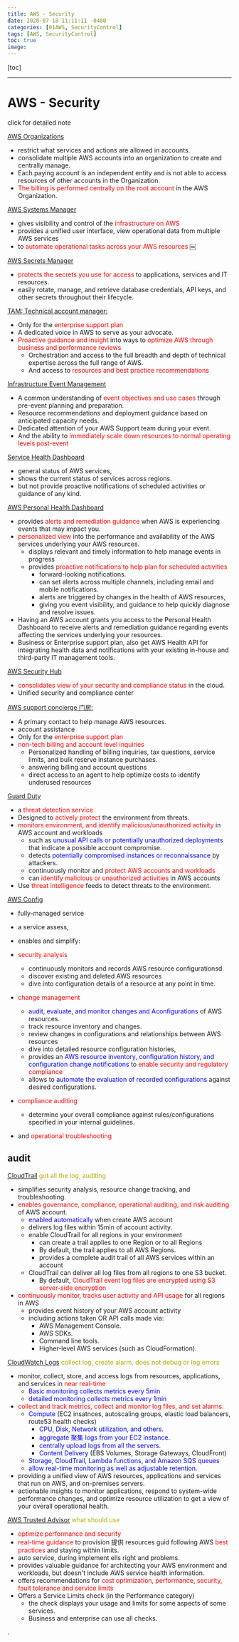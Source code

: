 ```yaml
---
title: AWS - Security 
date: 2020-07-18 11:11:11 -0400
categories: [01AWS, SecurityControl]
tags: [AWS, SecurityControl]
toc: true
image:
---
```


[toc]

---


# AWS - Security 

click for detailed note


[AWS Organizations]() 
- restrict what services and actions are allowed in accounts.
- consolidate multiple AWS accounts into an organization to create and centrally manage. 
- Each paying account is an independent entity and is not able to access resources of other accounts in the Organization. 
- <font color=red> The billing is performed centrally on the root account </font> in the AWS Organization.



[AWS Systems Manager]()
- gives visibility and control of the <font color=red> infrastructure on AWS </font>
- provides a unified user interface, view operational data from multiple AWS services
- to <font color=red> automate operational tasks across your AWS resources </font>
￼


[AWS Secrets Manager ]()
- <font color=red> protects the secrets you use for access </font> to applications, services and IT resources.
- easily rotate, manage, and retrieve database credentials, API keys, and other secrets throughout their lifecycle.


[TAM: Technical account manager: ]()
- Only for the <font color=red> enterprise support plan </font>
- A dedicated voice in AWS to serve as your advocate. 
- <font color=red> Proactive guidance and insight </font> into ways to <font color=red> optimize AWS through business and performance reviews </font>
  - Orchestration and access to the full breadth and depth of technical expertise across the full range of AWS.
  - And access to <font color=red> resources and best practice recommendations </font>


[Infrastructure Event Management]()
- A common understanding of <font color=red> event objectives and use cases </font> through pre-event planning and preparation.
- Resource recommendations and deployment guidance based on anticipated capacity needs.
- Dedicated attention of your AWS Support team during your event. 
- And the ability to <font color=red> immediately scale down resources to normal operating levels post-event </font>


[Service Health Dashboard]()
- general status of AWS services,  
- shows the current status of services across regions. 
- but not provide proactive notifications of scheduled activities or guidance of any kind.


[AWS Personal Health Dashboard ]()
- provides <font color=red> alerts and remediation guidance </font> when AWS is experiencing events that may impact you. 
- <font color=red> personalized view </font> into the performance and availability of the AWS services underlying your AWS resources.
  - displays relevant and timely information to help manage events in progress
  - provides <font color=red> proactive notifications to help plan for scheduled activities </font>
    - forward-looking notifications. 
    - can set alerts across multiple channels, including email and mobile notifications.
    - alerts are triggered by changes in the health of AWS resources, 
    - giving you event visibility, and guidance to help quickly diagnose and resolve issues.
- Having an AWS account grants you access to the Personal Health Dashboard to receive alerts and remediation guidance regarding events affecting the services underlying your resources. 
- Business or Enterprise support plan, also get AWS Health API for integrating health data and notifications with your existing in-house and third-party IT management tools.



[AWS Security Hub]()
- <font color=red> consolidates view of your security and compliance status </font> in the cloud. 
- Unified security and compliance center



[AWS support concierge 门房:]()
- A primary contact to help manage AWS resources.
- account assistance 
- Only for the <font color=red> enterprise support plan </font>
- <font color=red> non-tech billing and account level inquiries </font>
  - Personalized handling of billing inquiries, tax questions, service limits, and bulk reserve instance purchases.
  - answering billing and account questions
  - direct access to an agent to help optimize costs to identify underused resources




[Guard Duty]()  
- a <font color=red> threat detection service </font>
- Designed to <font color=red> actively protect </font> the environment from threats.
- <font color=red> monitors environment, and identify malicious/unauthorized activity </font> in AWS account and workloads 
  - such as <font color=blue> unusual API calls or potentially unauthorized deployments </font> that indicate a possible account compromise. 
  - detects <font color=blue> potentially compromised instances or reconnaissance </font> by attackers.
  - continuously monitor and <font color=red> protect AWS accounts and workloads </font>
  - can <font color=red> identify malicious or unauthorized activities </font> in AWS accounts
- Use <font color=red> threat intelligence </font> feeds to detect threats to the environment.


[AWS Config]()
- fully-managed service 
- a service assess, 
- enables and simplify:

- <font color=red> security analysis </font>
  - continuously monitors and records AWS resource configurationsd
  - discover existing and deleted AWS resources
  - dive into configuration details of a resource at any point in time. 

- <font color=red> change management </font>
  - <font color=blue> audit, evaluate, and monitor changes and Aconfigurations </font> of AWS resources.
  - track resource inventory and changes.
  - review changes in configurations and relationships between AWS resources
  - dive into detailed resource configuration histories, 
  - provides an <font color=blue> AWS resource inventory, configuration history, and configuration change notifications </font> to <font color=red> enable security and regulatory compliance </font>
  - allows to <font color=blue> automate the evaluation of recorded configurations </font> against desired configurations.  

- <font color=red> compliance auditing </font>
  - determine your overall compliance against rules/configurations specified in your internal guidelines. 
- and <font color=red> operational troubleshooting </font>


## audit

[CloudTrail]() <font color=blacko> got all the log, auditing </font>
- simplifies security analysis, resource change tracking, and troubleshooting.
- <font color=red> enables governance, compliance, operational auditing, and risk auditing </font> of AWS account. 
  - <font color=blue> enabled automatically </font> when create AWS account
  - delivers log files within 15min of account activity.
  - enable CloudTrail for all regions in your environment 
    - can create a trail applies to one Region or to all Regions
    - By default, the trail applies to all AWS Regions. 
    - provides a complete audit trail of all AWS services within an account 
  - CloudTrail can deliver all log files from all regions to one S3 bucket.
    - By default, <font color=red> CloudTrail event log files are encrypted using S3 server-side encryption </font>
- <font color=red> continuously monitor, tracks user activity and API usage </font> for all regions in AWS
  - provides event history of your AWS account activity
  - including actions taken OR API calls made via: 
    - AWS Management Console.
    - AWS SDKs.
    - Command line tools.
    - Higher-level AWS services (such as CloudFormation).
 

[CloudWatch Logs]() <font color=blacko> collect log, create alarm, does not debug or log errors </font>
- monitor, collect, store, and access logs from resources, applications, and services in <font color=red> near real-time </font>
  - <font color=blue> Basic monitoring collects metrics every 5min </font>
  - <font color=blue> detailed monitoring collects metrics every 1min </font>
- <font color=red> collect and track metrics, collect and monitor log files, and set alarms.  </font>
  - <font color=blue> Compute </font> (EC2 insatnces, autoscaling groups, elastic load balancers, route53 health checks)  
    - <font color=blue> CPU, Disk, Network utilization, and others. </font>
    - <font color=blue> aggregate 聚集 logs from your EC2 instance.  </font>
    - <font color=blue> centrally upload logs from all the servers. </font>
    - <font color=blue> Content Delivery </font> (EBS Volumes, Storage Gateways, CloudFront) 
  - <font color=blue> Storage, CloudTrail, Lambda functions, and Amazon SQS queues </font>
  - <font color=blue> allow real-time monitoring as well as adjustable retention. </font>
- providing a unified view of AWS resources, applications and services that run on AWS, and on-premises servers.
- actionable insights to monitor applications, respond to system-wide performance changes, and optimize resource utilization to get a view of your overall operational health.



[AWS Trusted Advisor]() <font color=blacko> what should use </font>
- <font color=red> optimize performance and security </font>
- <font color=red> real-time guidance </font> to provision 提供 resources guid following AWS <font color=red> best practices </font> and staying within limits.
- auto service, during implement ells right and problems.
- provides valuable guidance for architecting your AWS environment and workloads, but doesn't include AWS service health information.
- offers recommendations for <font color=red> cost optimization, performance, security, fault tolerance and service limits </font>
- Offers a Service Limits check (in the Performance category)
  - the check displays your usage and limits for some aspects of some services.
  - Business and enterprise can use all checks.










.